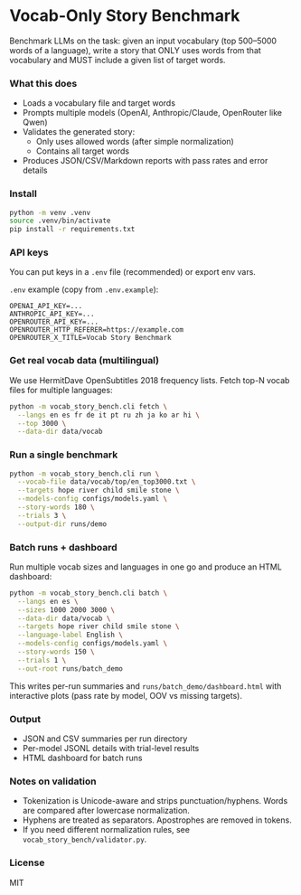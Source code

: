 # Vocab-Only Story Benchmark

Benchmark LLMs on the task: given an input vocabulary (top 500–5000 words of a language), write a story that ONLY uses words from that vocabulary and MUST include a given list of target words.

### What this does

- Loads a vocabulary file and target words
- Prompts multiple models (OpenAI, Anthropic/Claude, OpenRouter like Qwen)
- Validates the generated story:
  - Only uses allowed words (after simple normalization)
  - Contains all target words
- Produces JSON/CSV/Markdown reports with pass rates and error details

### Install

```bash
python -m venv .venv
source .venv/bin/activate
pip install -r requirements.txt
```

### API keys

You can put keys in a `.env` file (recommended) or export env vars.

`.env` example (copy from `.env.example`):

```
OPENAI_API_KEY=...
ANTHROPIC_API_KEY=...
OPENROUTER_API_KEY=...
OPENROUTER_HTTP_REFERER=https://example.com
OPENROUTER_X_TITLE=Vocab Story Benchmark
```

### Get real vocab data (multilingual)

We use HermitDave OpenSubtitles 2018 frequency lists. Fetch top-N vocab files for multiple languages:

```bash
python -m vocab_story_bench.cli fetch \
  --langs en es fr de it pt ru zh ja ko ar hi \
  --top 3000 \
  --data-dir data/vocab
```

### Run a single benchmark

```bash
python -m vocab_story_bench.cli run \
  --vocab-file data/vocab/top/en_top3000.txt \
  --targets hope river child smile stone \
  --models-config configs/models.yaml \
  --story-words 180 \
  --trials 3 \
  --output-dir runs/demo
```

### Batch runs + dashboard

Run multiple vocab sizes and languages in one go and produce an HTML dashboard:

```bash
python -m vocab_story_bench.cli batch \
  --langs en es \
  --sizes 1000 2000 3000 \
  --data-dir data/vocab \
  --targets hope river child smile stone \
  --language-label English \
  --models-config configs/models.yaml \
  --story-words 150 \
  --trials 1 \
  --out-root runs/batch_demo
```

This writes per-run summaries and `runs/batch_demo/dashboard.html` with interactive plots (pass rate by model, OOV vs missing targets).

### Output

- JSON and CSV summaries per run directory
- Per-model JSONL details with trial-level results
- HTML dashboard for batch runs

### Notes on validation

- Tokenization is Unicode-aware and strips punctuation/hyphens. Words are compared after lowercase normalization.
- Hyphens are treated as separators. Apostrophes are removed in tokens.
- If you need different normalization rules, see `vocab_story_bench/validator.py`.

### License

MIT
